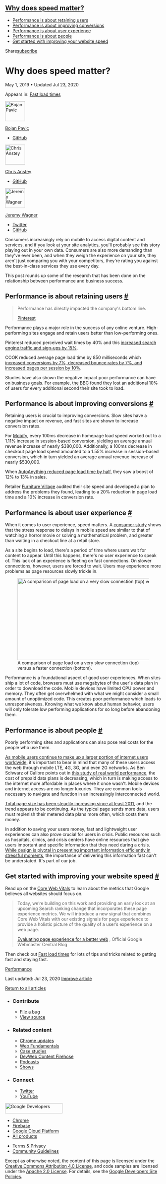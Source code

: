 





<a href="#why-does-speed-matter" class="w-toc__header--link">Why does speed matter?</a>
---------------------------------------------------------------------------------------

-   [Performance is about retaining users](#performance-is-about-retaining-users)
-   [Performance is about improving conversions](#performance-is-about-improving-conversions)
-   [Performance is about user experience](#performance-is-about-user-experience)
-   [Performance is about people](#performance-is-about-people)
-   [Get started with improving your website speed](#get-started)

Share<a href="/newsletter/" class="gc-analytics-event w-actions__fab w-actions__fab--subscribe"><span>subscribe</span></a>

Why does speed matter?
======================

May 1, 2019 <span class="w-author__separator">•</span> Updated Jul 23, 2020

<span class="w-post-signpost__title">Appears in:</span> <a href="/fast" class="w-post-signpost__link">Fast load times</a>

[<img src="https://web-dev.imgix.net/image/admin/vxFF9sBge4qdpMqaKC0Z.jpg?auto=format&amp;fit=crop&amp;h=64&amp;w=64" alt="Bojan Pavic" class="w-author__image" sizes="(min-width: 64px) 64px, calc(100vw - 48px)" srcset="https://web-dev.imgix.net/image/admin/vxFF9sBge4qdpMqaKC0Z.jpg?fit=crop&amp;h=64&amp;w=64&amp;auto=format&amp;dpr=1&amp;q=75, https://web-dev.imgix.net/image/admin/vxFF9sBge4qdpMqaKC0Z.jpg?fit=crop&amp;h=64&amp;w=64&amp;auto=format&amp;dpr=2&amp;q=50 2x, https://web-dev.imgix.net/image/admin/vxFF9sBge4qdpMqaKC0Z.jpg?fit=crop&amp;h=64&amp;w=64&amp;auto=format&amp;dpr=3&amp;q=35 3x, https://web-dev.imgix.net/image/admin/vxFF9sBge4qdpMqaKC0Z.jpg?fit=crop&amp;h=64&amp;w=64&amp;auto=format&amp;dpr=4&amp;q=23 4x, https://web-dev.imgix.net/image/admin/vxFF9sBge4qdpMqaKC0Z.jpg?fit=crop&amp;h=64&amp;w=64&amp;auto=format&amp;dpr=5&amp;q=20 5x" width="64" height="64" />](/authors/bojanpavic/)

<a href="/authors/bojanpavic/" class="w-author__name-link">Bojan Pavic</a>

-   <a href="https://github.com/bojanpavic" class="w-author__link">GitHub</a>

[<img src="https://web-dev.imgix.net/image/admin/n9o3c8Qxz0uUprZnlsRk.jpg?auto=format&amp;fit=crop&amp;h=64&amp;w=64" alt="Chris Anstey" class="w-author__image" sizes="(min-width: 64px) 64px, calc(100vw - 48px)" srcset="https://web-dev.imgix.net/image/admin/n9o3c8Qxz0uUprZnlsRk.jpg?fit=crop&amp;h=64&amp;w=64&amp;auto=format&amp;dpr=1&amp;q=75, https://web-dev.imgix.net/image/admin/n9o3c8Qxz0uUprZnlsRk.jpg?fit=crop&amp;h=64&amp;w=64&amp;auto=format&amp;dpr=2&amp;q=50 2x, https://web-dev.imgix.net/image/admin/n9o3c8Qxz0uUprZnlsRk.jpg?fit=crop&amp;h=64&amp;w=64&amp;auto=format&amp;dpr=3&amp;q=35 3x, https://web-dev.imgix.net/image/admin/n9o3c8Qxz0uUprZnlsRk.jpg?fit=crop&amp;h=64&amp;w=64&amp;auto=format&amp;dpr=4&amp;q=23 4x, https://web-dev.imgix.net/image/admin/n9o3c8Qxz0uUprZnlsRk.jpg?fit=crop&amp;h=64&amp;w=64&amp;auto=format&amp;dpr=5&amp;q=20 5x" width="64" height="64" />](/authors/ansteychris/)

<a href="/authors/ansteychris/" class="w-author__name-link">Chris Anstey</a>

-   <a href="https://github.com/ansteychris" class="w-author__link">GitHub</a>

[<img src="https://web-dev.imgix.net/image/admin/VUpz95xT3Znav1EP6ikP.jpg?auto=format&amp;fit=crop&amp;h=64&amp;w=64" alt="Jeremy Wagner" class="w-author__image" sizes="(min-width: 64px) 64px, calc(100vw - 48px)" srcset="https://web-dev.imgix.net/image/admin/VUpz95xT3Znav1EP6ikP.jpg?fit=crop&amp;h=64&amp;w=64&amp;auto=format&amp;dpr=1&amp;q=75, https://web-dev.imgix.net/image/admin/VUpz95xT3Znav1EP6ikP.jpg?fit=crop&amp;h=64&amp;w=64&amp;auto=format&amp;dpr=2&amp;q=50 2x, https://web-dev.imgix.net/image/admin/VUpz95xT3Znav1EP6ikP.jpg?fit=crop&amp;h=64&amp;w=64&amp;auto=format&amp;dpr=3&amp;q=35 3x, https://web-dev.imgix.net/image/admin/VUpz95xT3Znav1EP6ikP.jpg?fit=crop&amp;h=64&amp;w=64&amp;auto=format&amp;dpr=4&amp;q=23 4x, https://web-dev.imgix.net/image/admin/VUpz95xT3Znav1EP6ikP.jpg?fit=crop&amp;h=64&amp;w=64&amp;auto=format&amp;dpr=5&amp;q=20 5x" width="64" height="64" />](/authors/jeremywagner/)

<a href="/authors/jeremywagner/" class="w-author__name-link">Jeremy Wagner</a>

-   <a href="https://twitter.com/malchata" class="w-author__link">Twitter</a>
-   <a href="https://github.com/malchata" class="w-author__link">GitHub</a>

Consumers increasingly rely on mobile to access digital content and services, and if you look at your site analytics, you'll probably see this story playing out in your own data. Consumers are also more demanding than they've ever been, and when they weigh the experience on your site, they aren't just comparing you with your competitors, they're rating you against the best-in-class services they use every day.

This post rounds up some of the research that has been done on the relationship between performance and business success.

Performance is about retaining users <a href="#performance-is-about-retaining-users" class="w-headline-link">#</a>
------------------------------------------------------------------------------------------------------------------

> Performance has directly impacted the company's bottom line.
>
> [Pinterest](https://www.youtube.com/watch?v=Xryhxi45Q5M&feature=youtu.be&t=1366)

Performance plays a major role in the success of any online venture. High-performing sites engage and retain users better than low-performing ones.

Pinterest reduced perceived wait times by 40% and this [increased search engine traffic and sign-ups by 15%](https://medium.com/@Pinterest_Engineering/driving-user-growth-with-performance-improvements-cfc50dafadd7).

COOK reduced average page load time by 850 milliseconds which [increased conversions by 7%, decreased bounce rates by 7%, and increased pages per session by 10%](https://www.nccgroup.trust/globalassets/resources/uk/case-studies/web-performance/cook-case-study.pdf).

Studies have also shown the negative impact poor performance can have on business goals. For example, [the BBC](https://www.creativebloq.com/features/how-the-bbc-builds-websites-that-scale) found they lost an additional 10% of users for every additional second their site took to load.

Performance is about improving conversions <a href="#performance-is-about-improving-conversions" class="w-headline-link">#</a>
------------------------------------------------------------------------------------------------------------------------------

Retaining users is crucial to improving conversions. Slow sites have a negative impact on revenue, and fast sites are shown to increase conversion rates.

For [Mobify](http://resources.mobify.com/2016-Q2-mobile-insights-benchmark-report.html), every 100ms decrease in homepage load speed worked out to a 1.11% increase in session-based conversion, yielding an average annual revenue increase of nearly $380,000. Additionally, a 100ms decrease in checkout page load speed amounted to a 1.55% increase in session-based conversion, which in turn yielded an average annual revenue increase of nearly $530,000.

When [AutoAnything reduced page load time by half](https://www.digitalcommerce360.com/2010/08/19/web-accelerator-revs-conversion-and-sales-autoanything/), they saw a boost of 12% to 13% in sales.

Retailer [Furniture Village](https://www.thinkwithgoogle.com/intl/en-gb/success-stories/uk-success-stories/furniture-village-and-greenlight-slash-page-load-times-boosting-user-experience/) audited their site speed and developed a plan to address the problems they found, leading to a 20% reduction in page load time and a 10% increase in conversion rate.

Performance is about user experience <a href="#performance-is-about-user-experience" class="w-headline-link">#</a>
------------------------------------------------------------------------------------------------------------------

When it comes to user experience, speed matters. A [consumer study](https://www.ericsson.com/en/press-releases/2016/2/streaming-delays-mentally-taxing-for-smartphone-users-ericsson-mobility-report) shows that the stress response to delays in mobile speed are similar to that of watching a horror movie or solving a mathematical problem, and greater than waiting in a checkout line at a retail store.

As a site begins to load, there's a period of time where users wait for content to appear. Until this happens, there's no user experience to speak of. This lack of an experience is fleeting on fast connections. On slower connections, however, users are forced to wait. Users may experience more problems as page resources slowly trickle in.

<figure><img src="https://web-dev.imgix.net/image/admin/W0ctiX3cMOfWnNF6AQMg.png?auto=format" alt="A comparison of page load on a very slow connection (top) versus a faster connection (bottom)." sizes="(min-width: 800px) 800px, calc(100vw - 48px)" srcset="https://web-dev.imgix.net/image/admin/W0ctiX3cMOfWnNF6AQMg.png?auto=format&amp;w=200 200w, https://web-dev.imgix.net/image/admin/W0ctiX3cMOfWnNF6AQMg.png?auto=format&amp;w=228 228w, https://web-dev.imgix.net/image/admin/W0ctiX3cMOfWnNF6AQMg.png?auto=format&amp;w=260 260w, https://web-dev.imgix.net/image/admin/W0ctiX3cMOfWnNF6AQMg.png?auto=format&amp;w=296 296w, https://web-dev.imgix.net/image/admin/W0ctiX3cMOfWnNF6AQMg.png?auto=format&amp;w=338 338w, https://web-dev.imgix.net/image/admin/W0ctiX3cMOfWnNF6AQMg.png?auto=format&amp;w=385 385w, https://web-dev.imgix.net/image/admin/W0ctiX3cMOfWnNF6AQMg.png?auto=format&amp;w=439 439w, https://web-dev.imgix.net/image/admin/W0ctiX3cMOfWnNF6AQMg.png?auto=format&amp;w=500 500w, https://web-dev.imgix.net/image/admin/W0ctiX3cMOfWnNF6AQMg.png?auto=format&amp;w=571 571w, https://web-dev.imgix.net/image/admin/W0ctiX3cMOfWnNF6AQMg.png?auto=format&amp;w=650 650w, https://web-dev.imgix.net/image/admin/W0ctiX3cMOfWnNF6AQMg.png?auto=format&amp;w=741 741w, https://web-dev.imgix.net/image/admin/W0ctiX3cMOfWnNF6AQMg.png?auto=format&amp;w=845 845w, https://web-dev.imgix.net/image/admin/W0ctiX3cMOfWnNF6AQMg.png?auto=format&amp;w=964 964w, https://web-dev.imgix.net/image/admin/W0ctiX3cMOfWnNF6AQMg.png?auto=format&amp;w=1098 1098w, https://web-dev.imgix.net/image/admin/W0ctiX3cMOfWnNF6AQMg.png?auto=format&amp;w=1252 1252w, https://web-dev.imgix.net/image/admin/W0ctiX3cMOfWnNF6AQMg.png?auto=format&amp;w=1428 1428w, https://web-dev.imgix.net/image/admin/W0ctiX3cMOfWnNF6AQMg.png?auto=format&amp;w=1600 1600w" width="800" height="264" /><figcaption>A comparison of page load on a very slow connection (top) versus a faster connection (bottom).</figcaption></figure>Performance is a foundational aspect of good user experiences. When sites ship a lot of code, browsers must use megabytes of the user's data plan in order to download the code. Mobile devices have limited CPU power and memory. They often get overwhelmed with what we might consider a small amount of unoptimized code. This creates poor performance which leads to unresponsiveness. Knowing what we know about human behavior, users will only tolerate low performing applications for so long before abandoning them.

Performance is about people <a href="#performance-is-about-people" class="w-headline-link">#</a>
------------------------------------------------------------------------------------------------

Poorly performing sites and applications can also pose real costs for the people who use them.

[As mobile users continue to make up a larger portion of internet users worldwide](http://gs.statcounter.com/platform-market-share/desktop-mobile-tablet), it's important to bear in mind that many of these users access the web through mobile LTE, 4G, 3G, and even 2G networks. As Ben Schwarz of Calibre points out in [this study of real world performance](https://calibreapp.com/blog/beyond-the-bubble), the cost of prepaid data plans is decreasing, which in turn is making access to the internet more affordable in places where it once wasn't. Mobile devices and internet access are no longer luxuries. They are common tools necessary to navigate and function in an increasingly interconnected world.

[Total page size has been steadily increasing since at least 2011](http://beta.httparchive.org/reports/state-of-the-web#bytesTotal), and the trend appears to be continuing. As the typical page sends more data, users must replenish their metered data plans more often, which costs them money.

In addition to saving your users money, fast and lightweight user experiences can also prove crucial for users in crisis. Public resources such as hospitals, clinics, and crisis centers have online resources that give users important and specific information that they need during a crisis. [While design is pivotal in presenting important information efficiently in stressful moments](https://aneventapart.com/news/post/eric-meyer-designing-for-crisis), the importance of delivering this information fast can't be understated. It's part of our job.

Get started with improving your website speed <a href="#get-started" class="w-headline-link">#</a>
--------------------------------------------------------------------------------------------------

Read up on the [Core Web Vitals](/vitals/#core-web-vitals) to learn about the metrics that Google believes all websites should focus on.

> Today, we’re building on this work and providing an early look at an upcoming Search ranking change that incorporates these page experience metrics. We will introduce a new signal that combines Core Web Vitals with our existing signals for page experience to provide a holistic picture of the quality of a user’s experience on a web page.
>
> [Evaluating page experience for a better web](https://webmasters.googleblog.com/2020/05/evaluating-page-experience.html) , Official Google Webmaster Central Blog

Then check out [Fast load times](/fast/) for lots of tips and tricks related to getting fast and staying fast.

<a href="/tags/performance/" class="w-chip">Performance</a>

<span class="w-mr--sm">Last updated: Jul 23, 2020 </span>[Improve article](https://github.com/GoogleChrome/web.dev/blob/master/src/site/content/en/fast/why-speed-matters/index.md)

<a href="/fast" class="gc-analytics-event w-article-navigation__link w-article-navigation__link--back w-article-navigation__link--single">Return to all articles</a>

-   ### Contribute

    -   <a href="https://github.com/GoogleChrome/web.dev/issues/new?assignees=&amp;labels=bug&amp;template=bug_report.md&amp;title=" class="w-footer__linkbox-link">File a bug</a>
    -   <a href="https://github.com/googlechrome/web.dev" class="w-footer__linkbox-link">View source</a>

-   ### Related content

    -   <a href="https://blog.chromium.org/" class="w-footer__linkbox-link">Chrome updates</a>
    -   <a href="https://developers.google.com/web/" class="w-footer__linkbox-link">Web Fundamentals</a>
    -   <a href="https://developers.google.com/web/showcase/" class="w-footer__linkbox-link">Case studies</a>
    -   <a href="https://devwebfeed.appspot.com/" class="w-footer__linkbox-link">DevWeb Content Firehose</a>
    -   <a href="/podcasts/" class="w-footer__linkbox-link">Podcasts</a>
    -   <a href="/shows/" class="w-footer__linkbox-link">Shows</a>

-   ### Connect

    -   <a href="https://www.twitter.com/ChromiumDev" class="w-footer__linkbox-link">Twitter</a>
    -   <a href="https://www.youtube.com/user/ChromeDevelopers" class="w-footer__linkbox-link">YouTube</a>

<a href="https://developers.google.com/" class="w-footer__utility-logo-link"><img src="/images/lockup-color.png" alt="Google Developers" class="w-footer__utility-logo" width="185" height="33" /></a>

-   <a href="https://developer.chrome.com/" class="w-footer__utility-link">Chrome</a>
-   <a href="https://firebase.google.com/" class="w-footer__utility-link">Firebase</a>
-   <a href="https://cloud.google.com/" class="w-footer__utility-link">Google Cloud Platform</a>
-   <a href="https://developers.google.com/products" class="w-footer__utility-link">All products</a>

<!-- -->

-   <a href="https://policies.google.com/" class="w-footer__utility-link">Terms &amp; Privacy</a>
-   <a href="/community-guidelines/" class="w-footer__utility-link">Community Guidelines</a>

Except as otherwise noted, the content of this page is licensed under the [Creative Commons Attribution 4.0 License](https://creativecommons.org/licenses/by/4.0/), and code samples are licensed under the [Apache 2.0 License](https://www.apache.org/licenses/LICENSE-2.0). For details, see the [Google Developers Site Policies](https://developers.google.com/terms/site-policies).
